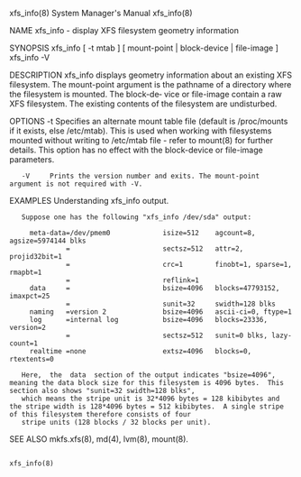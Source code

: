 
xfs_info(8)                                                                       System Manager's Manual                                                                      xfs_info(8)

NAME
       xfs_info - display XFS filesystem geometry information

SYNOPSIS
       xfs_info [ -t mtab ] [ mount-point | block-device | file-image ]
       xfs_info -V

DESCRIPTION
       xfs_info  displays  geometry information about an existing XFS filesystem.  The mount-point argument is the pathname of a directory where the filesystem is mounted.  The block-de‐
       vice or file-image contain a raw XFS filesystem.  The existing contents of the filesystem are undisturbed.

OPTIONS
       -t     Specifies an alternate mount table file (default is /proc/mounts if it exists, else /etc/mtab).  This is used when working  with  filesystems  mounted  without  writing  to
              /etc/mtab file - refer to mount(8) for further details.  This option has no effect with the block-device or file-image parameters.

       -V     Prints the version number and exits. The mount-point argument is not required with -V.

EXAMPLES
       Understanding xfs_info output.

       Suppose one has the following "xfs_info /dev/sda" output:

         meta-data=/dev/pmem0             isize=512    agcount=8, agsize=5974144 blks
                  =                       sectsz=512   attr=2, projid32bit=1
                  =                       crc=1        finobt=1, sparse=1, rmapbt=1
                  =                       reflink=1
         data     =                       bsize=4096   blocks=47793152, imaxpct=25
                  =                       sunit=32     swidth=128 blks
         naming   =version 2              bsize=4096   ascii-ci=0, ftype=1
         log      =internal log           bsize=4096   blocks=23336, version=2
                  =                       sectsz=512   sunit=0 blks, lazy-count=1
         realtime =none                   extsz=4096   blocks=0, rtextents=0

       Here,  the  data  section of the output indicates "bsize=4096", meaning the data block size for this filesystem is 4096 bytes.  This section also shows "sunit=32 swidth=128 blks",
       which means the stripe unit is 32*4096 bytes = 128 kibibytes and the stripe width is 128*4096 bytes = 512 kibibytes.  A single stripe of this filesystem therefore consists of four
       stripe units (128 blocks / 32 blocks per unit).

SEE ALSO
       mkfs.xfs(8), md(4), lvm(8), mount(8).

                                                                                                                                                                               xfs_info(8)

